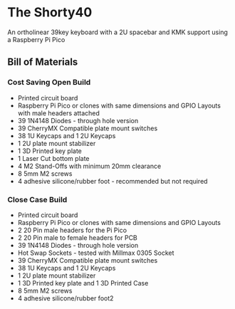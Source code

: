 # The Shorty40
An ortholinear 39key keyboard with a 2U spacebar and KMK support using a Raspberry Pi Pico


## Bill of Materials

### Cost Saving Open Build
* Printed circuit board
* Raspberry Pi Pico or clones with same dimensions and GPIO Layouts with male headers attached 
* 39 1N4148 Diodes - through hole version
* 39 CherryMX Compatible plate mount switches
* 38 1U Keycaps and 1 2U Keycaps
* 1 2U plate mount stabilizer
* 1 3D Printed key plate
* 1 Laser Cut bottom plate
* 4 M2 Stand-Offs with  minimum 20mm clearance
* 8 5mm M2 screws
* 4 adhesive silicone/rubber foot - recommended but not required

### Close Case Build
* Printed circuit board
* Raspberry Pi Pico or clones with same dimensions and GPIO Layouts 
* 2 20 Pin male headers for the Pi Pico
* 2 20 Pin male to female headers for PCB
* 39 1N4148 Diodes - through hole version
* Hot Swap Sockets - tested with Millmax 0305 Socket
* 39 CherryMX Compatible plate mount switches
* 38 1U Keycaps and 1 2U Keycaps
* 1 2U plate mount stabilizer
* 1 3D Printed key plate and 1 3D Printed Case
* 8 5mm M2 screws
* 4 adhesive silicone/rubber foot2
